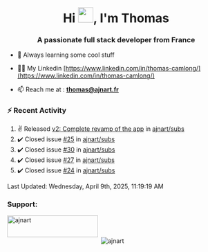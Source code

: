 <h1 align="center">Hi <img height="35px" src="https://raw.githubusercontent.com/MartinHeinz/MartinHeinz/master/wave.gif" width="35px"/>, I'm Thomas</h1>
<h3 align="center">A passionate full stack developer from France</h3>

- 🌱 Always learning some cool stuff 

- 👨‍💻 My Linkedin [https://www.linkedin.com/in/thomas-camlong/](https://www.linkedin.com/in/thomas-camlong/)

- 📫 Reach me at : **thomas@ajnart.fr**

### :zap: Recent Activity

<!--RECENT_ACTIVITY:start-->
1. ✌️ Released [v2: Complete revamp of the app](https://github.com/ajnart/subs/releases/tag/v2.0.0) in [ajnart/subs](https://github.com/ajnart/subs)<br>
2. ✔️ Closed issue [#25](https://github.com/ajnart/subs/issues/25) in [ajnart/subs](https://github.com/ajnart/subs)<br>
3. ✔️ Closed issue [#30](https://github.com/ajnart/subs/issues/30) in [ajnart/subs](https://github.com/ajnart/subs)<br>
4. ✔️ Closed issue [#27](https://github.com/ajnart/subs/issues/27) in [ajnart/subs](https://github.com/ajnart/subs)<br>
5. ✔️ Closed issue [#24](https://github.com/ajnart/subs/issues/24) in [ajnart/subs](https://github.com/ajnart/subs)<br>
<!--RECENT_ACTIVITY:end-->

<!--RECENT_ACTIVITY:last_update-->
Last Updated: Wednesday, April 9th, 2025, 11:19:19 AM
<!--RECENT_ACTIVITY:last_update_end-->
<h3 align="left">Support:</h3>
<p><a href="https://ko-fi.com/ajnart"> <img align="left" src="https://cdn.ko-fi.com/cdn/kofi3.png?v=3" height="50" width="210" alt="ajnart" /></a></p><br><br>

<p>&nbsp;<img align="center" src="https://github-readme-stats.vercel.app/api?username=ajnart&show_icons=true&theme=tokyonight&locale=en" alt="ajnart" /></p>

